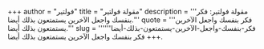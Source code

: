 +++
author = "فولتير"
title = "مقولة فولتير"
description = '''مقولة فولتير: فكر بنفسك واجعل الآخرين يستمتعون بذلك أيضا.'''
quote = '''فكر بنفسك واجعل الآخرين يستمتعون بذلك أيضا.'''
slug = '''فكر-بنفسك-واجعل-الآخرين-يستمتعون-بذلك-أيضا'''
+++
فكر بنفسك واجعل الآخرين يستمتعون بذلك أيضا.
